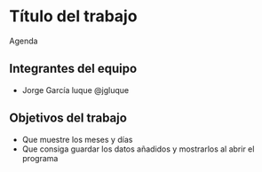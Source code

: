 # Título del trabajo

Agenda

## Integrantes del equipo

- Jorge García luque @jgluque

## Objetivos del trabajo

- Que muestre los meses y días
- Que consiga guardar los datos añadidos y mostrarlos al abrir el programa
